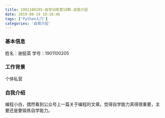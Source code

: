 ```yaml
---
title: 1901100205-自学训练营18群-自我介绍
date: 2019-08-19 19:16:46
tags: ['Python入门']
categories: '自我介绍'
---
```


### 基本信息
姓名：谢挺英
学号：1901100205

### 工作背景
个体私营

### 自我介绍
编程小白，偶然看到公众号上一篇关于编程的文章。觉得自学能力真得很重要，主要还是要锻炼自学能力。
